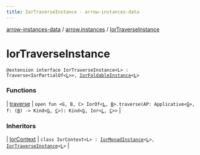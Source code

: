 ```yaml
---
title: IorTraverseInstance - arrow-instances-data
---
```


[arrow-instances-data](../../index.html) / [arrow.instances](../index.html) / [IorTraverseInstance](./index.html)

# IorTraverseInstance

`@extension interface IorTraverseInstance<L> : Traverse<IorPartialOf<`[`L`](index.html#L)`>>, `[`IorFoldableInstance`](../-ior-foldable-instance/index.html)`<`[`L`](index.html#L)`>`

### Functions

| [traverse](traverse.html) | `open fun <G, B, C> IorOf<`[`L`](index.html#L)`, `[`B`](traverse.html#B)`>.traverse(AP: Applicative<`[`G`](traverse.html#G)`>, f: (`[`B`](traverse.html#B)`) -> Kind<`[`G`](traverse.html#G)`, `[`C`](traverse.html#C)`>): Kind<`[`G`](traverse.html#G)`, Ior<`[`L`](index.html#L)`, `[`C`](traverse.html#C)`>>` |

### Inheritors

| [IorContext](../-ior-context/index.html) | `class IorContext<L> : `[`IorMonadInstance`](../-ior-monad-instance/index.html)`<`[`L`](../-ior-context/index.html#L)`>, `[`IorTraverseInstance`](./index.html)`<`[`L`](../-ior-context/index.html#L)`>` |

